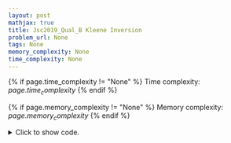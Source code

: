 ```yaml
---
layout: post
mathjax: true
title: Jsc2019_Qual_B Kleene Inversion
problem_url: None
tags: None
memory_complexity: None
time_complexity: None
---
```




{% if page.time_complexity != "None" %}
Time complexity: ${{ page.time_complexity }}$
{% endif %}

{% if page.memory_complexity != "None" %}
Memory complexity: ${{ page.memory_complexity }}$
{% endif %}

<details>
<summary>
<p style="display:inline">Click to show code.</p>
</summary>
```cpp
{% raw %}
using namespace std;
using ll = long long;
using vi = vector<int>;
int const MOD = 1e9 + 7;
inline ll add(ll a, ll b) { return ((a % MOD) + (b % MOD)) % MOD; }
inline ll mult(ll a, ll b) { return ((a % MOD) * (b % MOD)) % MOD; }
int solve(int n, ll k, vi a)
{
    vi l(n, 0), r(n, 0);
    for (int i = 0; i < n; ++i)
    {
        for (int j = i - 1; j >= 0; --j)
        {
            l[i] += (a[j] < a[i]);
        }
        for (int j = i + 1; j < n; ++j)
        {
            r[i] += (a[j] < a[i]);
        }
    }
    ll ans = 0;
    ll sumk = (k * (k + 1)) / 2;
    ll sumk1 = sumk - k;
    for (int i = 0; i < n; ++i)
    {
        ans = add(ans, add(mult(r[i], sumk), mult(l[i], sumk1)));
    }
    return ans;
}
int main(void)
{
    int n, k;
    vi a;
    cin >> n >> k;
    a.resize(n);
    for (auto &ai : a)
        cin >> ai;
    cout << solve(n, k, a) << endl;
    return 0;
}

{% endraw %}
```
</details>

